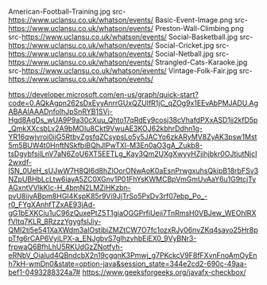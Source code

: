 American-Football-Training.jpg src-https://www.uclansu.co.uk/whatson/events/
Basic-Event-Image.png src-https://www.uclansu.co.uk/whatson/events/
Preston-Wall-Climbing.png src-https://www.uclansu.co.uk/whatson/events/
Social-Basketball.jpg src-https://www.uclansu.co.uk/whatson/events/
Social-Cricket.jpg src-https://www.uclansu.co.uk/whatson/events/
Social-Netball.jpg src-https://www.uclansu.co.uk/whatson/events/
Strangled-Cats-Karaoke.jpg src-https://www.uclansu.co.uk/whatson/events/
Vintage-Folk-Fair.jpg src-https://www.uclansu.co.uk/whatson/events/

https://developer.microsoft.com/en-us/graph/quick-start?code=0.AQkAgpn262sDxEyyAnrrGUxQZUlfR1jC_qZOg9x1EEvAbPMJADU.AgABAAIAAADnfolhJpSnRYB1SVj-Hgd8AgDs_wUA9P9a30cXuu_Qhto17qRdEy9cosj38cVhafdPXxASD1jj2kfD5p_QmkXXcsbLv2A9bMOIu8Ckt9VwuAE3KOJ62kbhrDdhn1g-YR16qwjvroi0ijG5RtbyZgsfqZCsypsLo5y5JACYo6zkARyMV8ZyAK3psw1Mst5m5BUW4t0HnftNSkfbiBQhJlPwTXl-M3En0aO3gA_Zukb8-tsDgybfsilLnV7aN6ZoU6XT5EETLg_Kay3Qm2UXgXwyyHZjihjbkr0OJtiutNjcI2wxdf-lSN_0UeH_sUJwW7H8Ql6d8hZlOorONwAoK0aEsnPrwgxuhsQkipB18rbFSv3NZpUBHbLcLtw6iayA5ZC0XGnv1P01FhYsKWMCBpVmGmUvAaY6u1G9tcjTyAGxntVVlkKIc-H_4bmN2LMZiHKzbn-pvU8iiyABpm8HGI4KspK85r9Vi9JjTrSo5PxDv3rf07ebp_Po_-r0_FYgXAnhfTZxAE93jAd-gG1bEXKCiu1uC96zQuxePtZ5T1giaOGGPrfiUeji7TnRmsH0VBJew_WEOhlRXfVItq7KLR_8RzzzYgygfslJiy-QMI2ti5e541XaXWdm3aIOstibiZMZtCW7O7fc1ozxRJy06nvZKq4sayo25Hr8ppTfg6rCAP6VyiLPX-a_ENJgbvS7glhzvhbEiEX0_9VyBNr3-frpwaQ6BfhLhU5RKUdGzZNotfyh-eRNbV_Oialud4QBndcbX2n19cgqnK3Pmwj_g7PKckcV9F8fFXvnFnoAmOyEnh7kH-wmDn0&state=option-java&session_state=344e2cd2-690c-49aa-bef1-0493288324a7#
https://www.geeksforgeeks.org/javafx-checkbox/
